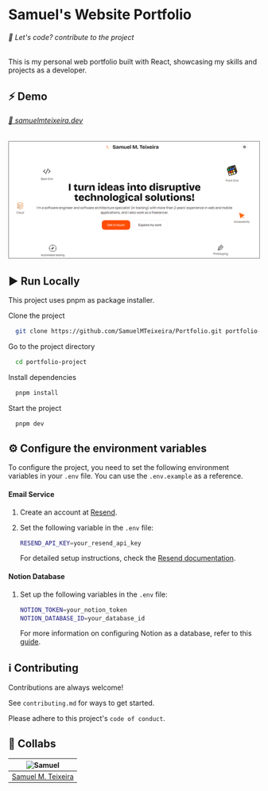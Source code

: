 # Samuel's Website Portfolio
###### 🚀 Let's code? contribute to the project

This is my personal web portfolio built with React, showcasing my skills and projects as a developer.
## ⚡️ Demo
###### [🔗 samuelmteixeira.dev](https://samuelmteixeira.dev)

<img src= "public/preview.png" alt="your-image-description" style="border: 0.5px solid grey;">

## ▶️ Run Locally

This project uses pnpm as package installer.

Clone the project

```bash
  git clone https://github.com/SamuelMTeixeira/Portfolio.git portfolio-project
```

Go to the project directory

```bash
  cd portfolio-project
```

Install dependencies

```bash
  pnpm install
```

Start the project

```bash
  pnpm dev
```

## ⚙️ Configure the environment variables

To configure the project, you need to set the following environment variables in your `.env` file. You can use the `.env.example` as a reference.

#### Email Service
1. Create an account at [Resend](https://resend.com).
2. Set the following variable in the `.env` file:

   ```bash
   RESEND_API_KEY=your_resend_api_key
   ```

   For detailed setup instructions, check the [Resend documentation](https://resend.com/docs/introduction).

#### Notion Database
1. Set up the following variables in the `.env` file:

   ```bash
   NOTION_TOKEN=your_notion_token
   NOTION_DATABASE_ID=your_database_id
   ```

   For more information on configuring Notion as a database, refer to this [guide](https://dev.to/iamhectorsosa/using-notion-as-your-database-2k15).

## ℹ️ Contributing

Contributions are always welcome!

See `contributing.md` for ways to get started.

Please adhere to this project's `code of conduct`.
## 🤝 Collabs

| ![Samuel](https://avatars.githubusercontent.com/u/91707483?s=150) |
| ----------------------------------------------------------------- |
| [Samuel M. Teixeira](https://github.com/SamuelMTeixeira)          |